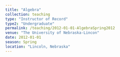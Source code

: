 ```yaml
---
title: "Algebra"
collection: teaching
type: "Instructor of Record"
type2: "Undergraduate"
permalink: /teaching/2012-01-01-AlgebraSpring2012
venue: "The University of Nebraska-Lincon"
date: 2012-01-01
season: Spring
location: "Lincoln, Nebraska"
---
```

